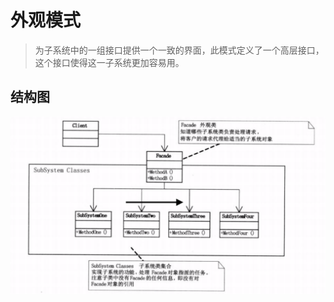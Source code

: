 # 外观模式
> 为子系统中的一组接口提供一个一致的界面，此模式定义了一个高层接口，这个接口使得这一子系统更加容易用。

## 结构图
![](https://github.com/TanNingMeng/Design_Pattern/blob/master/pic/facade_pattern_pic.png?raw=true)